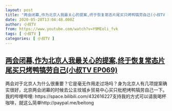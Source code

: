 ```yaml
---
layout: post
title: "两会闭幕,作为北京人我最关心的提案,终于恢复常态片尾买只烤鸭犒劳自己(小叔TV EP069)"
date: 2020-05-28T13:04:48.000Z
author: 小叔TV
from: https://www.youtube.com/watch?v=Y9MEoli_fvk
tags: [ 小叔TV ]
categories: [ 小叔TV ]
---
```

<!--1590671088000-->
[两会闭幕,作为北京人我最关心的提案,终于恢复常态片尾买只烤鸭犒劳自己(小叔TV EP069)](https://www.youtube.com/watch?v=Y9MEoli_fvk)
------

<div>
两会对于北京人为什么很重要？它是毫无作用走过场吗？身为北京人有几项提案确实很好，北京两会闭幕的时候去公主坟城乡贸易中心买只枇杷烤鸭犒劳自己一下。我的哔哩哔哩: https://space.bilibili.com/432616227支持我的方式可以请我喝杯咖啡，就这么简单http://paypal.me/beitong
</div>

